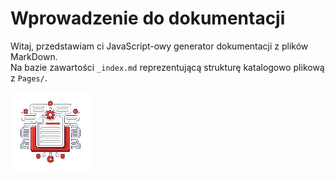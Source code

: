 # Wprowadzenie do dokumentacji

Witaj, przedstawiam ci JavaScript-owy generator dokumentacji z plików MarkDown.  
Na bazie zawartości ```_index.md``` reprezentującą strukturę katalogowo plikową z ```Pages/```. 

![Logo](Data/logo.webp)
